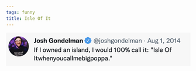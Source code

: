 ```yaml
---
tags: funny
title: Isle Of It
---
```


![isleofit.png](https://raw.githubusercontent.com/muneer78/muneer78.github.io/master/images/isleofit.png)
